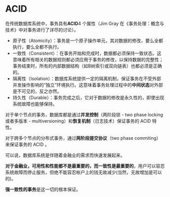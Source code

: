 # ACID

在传统数据库系统中，事务具有**ACID**4 个属性（Jim Gray 在《事务处理：概念与技术》中对事务进行了详尽的讨论）。

* 原子性（Atomicity）：事务是一个原子操作单元，其对数据的修改，要么全都执行，要么全都不执行。
* 一致性（Consistent）：在事务开始和完成时，数据都必须保持一致状态。这意味着所有相关的数据规则都必须应用于事务的修改，以保持数据的完整性；事务结束时，所有的内部数据结构（如B树索引或双向链表）也都必须是正确的。
* 隔离性（Isolation）：数据库系统提供一定的隔离机制，保证事务在不受外部并发操作影响的“独立”环境执行。这意味着事务处理过程中的**中间状态**对外部是不可见的，反之亦然。
* 持久性（Durable）：事务完成之后，它对于数据的修改是永久性的，即使出现系统故障也能够保持。
      
对于单个节点的事务，数据库都是通过**并发控制**（两阶段锁 - two phase locking 或者多版本 - multiversioning）和**恢复机制**（日志技术）保证事务的 ACID 特性。

对于跨多个节点的分布式事务，通过**两阶段提交协议**（two phase commiting）来保证事务的 ACID 。 

可以说，数据库系统是伴随着金融业的需求而快速发展起来。

**对于金融业，可用性和性能都不是最重要的，而一致性是最重要的**，用户可以容忍系统故障而停止服务，但绝不能容忍帐户上的钱无故减少(当然，无故增加是可以的)。

**强一致性的事务**是这一切的根本保证。 